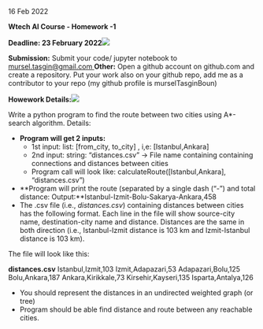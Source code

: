 16 Feb 2022

**Wtech AI Course - Homework -1**

**Deadline: 23 February 2022![](Aspose.Words.90728727-5d32-4e1b-9c3e-677d2f105986.001.png)**

**Submission:** Submit your code/ jupyter notebook to [mursel.tasgin@gmail.com ](mailto:mursel.tasgin@gmail.com)**Other:** Open a github account on github.com and create a repository. Put your work also on your github repo, add me as a contributor to your repo (my github profile is murselTasginBoun)

**Howework Details:![](Aspose.Words.90728727-5d32-4e1b-9c3e-677d2f105986.002.png)**

Write a python program to find the route between two cities using A\*-search algorithm. Details:

- **Program will get 2 inputs:**
  - 1st input:  list: [from\_city, to\_city] ,  i,e:  [Istanbul,Ankara]
  - 2nd input: string: “distances.csv” → File name containing containing connections and distances between cities
  - Program call will look like: calculateRoute([Istanbul,Ankara], “distances.csv”)
- **Program will print the route (separated by a single dash (“-”) and total distance: Output:**Istanbul-Izmit-Bolu-Sakarya-Ankara,458
- The .csv file  (i.e., *distances.csv*) containing distances between cities has the following format. Each line in the file will show source-city name, destination-city name and distance. Distances are the same in both direction (i.e., Istanbul-Izmit distance is 103 km and Izmit-Istanbul distance is 103 km).

The file will look like this:

**distances.csv** Istanbul,Izmit,103 Izmit,Adapazari,53 Adapazari,Bolu,125 Bolu,Ankara,187 Ankara,Kirikkale,73 Kirsehir,Kayseri,135 Isparta,Antalya,126

- You should represent the distances in an undirected weighted graph (or tree)
- Program should be able find distance and route between any reachable cities.
